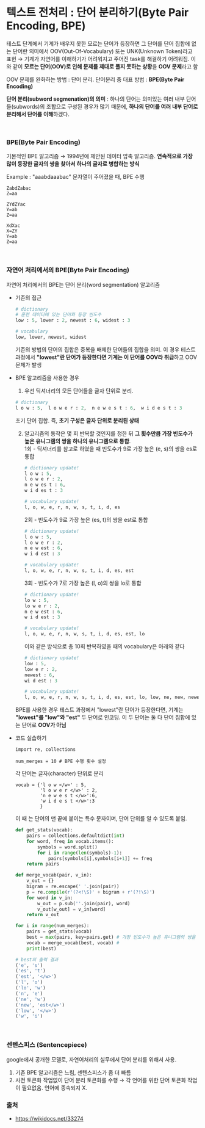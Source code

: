 # 텍스트 전처리 : 단어 분리하기(Byte Pair Encoding, BPE)

테스트 단계에서 기계가 배우지 못한 모르는 단어가 등장하면 그 단어를 단어 집합에 없는 단어란 의미에서 OOV(Out-Of-Vocabulary) 또는 UNK(Unknown Token)라고 표현 → 기계가 자연어를 이해하기가 어려워지고 주어진 task를 해결하기 어려워짐. 이와 같이 **모르는 단어(OOV)로 인해 문제를 제대로 풀지 못하는 상황**을 **OOV 문제**라고 함

OOV 문제를 완화하는 방법 : 단어 분리. 단어분리 중 대표 방법 : **BPE(Byte Pair Encoding)**

**단어 분리(subword segmenation)의 의미** :  하나의 단어는 의미있는 여러 내부 단어들(subwords)의 조합으로 구성된 경우가 많기 때문에, **하나의 단어를 여러 내부 단어로 분리해서 단어를 이해**하겠다.

<br>

### BPE(Byte Pair Encoding)

기본적인 BPE 알고리즘 → 1994년에 제안된 데이터 압축 알고리즘. **연속적으로 가장 많이 등장한 글자의 쌍을 찾아서 하나의 글자로 병합하는 방식**

Example : "aaabdaaabac" 문자열이 주어졌을 때, BPE 수행

```
ZabdZabac
Z=aa
```

```
ZYdZYac
Y=ab
Z=aa
```

```
XdXac
X=ZY
Y=ab
Z=aa
```

<br>

### 자연어 처리에서의 **BPE(Byte Pair Encoding)**

자연어 처리에서의 BPE는 단어 분리(word segmentation) 알고리즘

- 기존의 접근

  ```python
  # dictionary
  # 훈련 데이터에 있는 단어와 등장 빈도수
  low : 5, lower : 2, newest : 6, widest : 3
  ```

  ```python
  # vocabulary
  low, lower, newest, widest
  ```

  기존의 방법의 단어의 집합은 중복을 배제한 단어들의 집합을 의미. 이 경우 테스트 과정에서 **"lowest"란 단어가 등장한다면 기계는 이 단어를 OOV라 취급**하고 OOV 문제가 발생

- BPE 알고리즘을 사용한 경우

  1. 우선 딕셔너리의 모든 단어들을 글자 단위로 분리. 

  ```python
  # dictionary
  l o w : 5,  l o w e r : 2,  n e w e s t : 6,  w i d e s t : 3
  ```

  초기 단어 집합. 즉, **초기 구성은 글자 단위로 분리된 상태**

  

  2. 알고리즘의 동작은 몇 회 반복할 것인지를 정한 뒤 **그 횟수만큼 가장 빈도수가 높은 유니그램의 쌍을 하나의 유니그램으로 통합**.  
     1회 - 딕셔너리를 참고로 하였을 때 빈도수가 9로 가장 높은 (e, s)의 쌍을 es로 통합

     ```python
     # dictionary update!
     l o w : 5,
     l o w e r : 2,
     n e w es t : 6,
     w i d es t : 3
     ```

     ```python
     # vocabulary update!
     l, o, w, e, r, n, w, s, t, i, d, es
     ```

     2회 - 빈도수가 9로 가장 높은 (es, t)의 쌍을 est로 통합

     ```python
     # dictionary update!
     l o w : 5,
     l o w e r : 2,
     n e w est : 6,
     w i d est : 3
     ```

     ```python
     # vocabulary update!
     l, o, w, e, r, n, w, s, t, i, d, es, est
     ```

     3회 - 빈도수가 7로 가장 높은 (l, o)의 쌍을 lo로 통합

     ```python
     # dictionary update!
     lo w : 5,
     lo w e r : 2,
     n e w est : 6,
     w i d est : 3
     ```

     ```python
     # vocabulary update!
     l, o, w, e, r, n, w, s, t, i, d, es, est, lo
     ```

     이와 같은 방식으로 총 10회 반복하였을 때의 vocabulary은 아래와 같다

     ```python
     # dictionary update!
     low : 5,
     low e r : 2,
     newest : 6,
     wi d est : 3
     ```

     ```python
     # vocabulary update!
     l, o, w, e, r, n, w, s, t, i, d, es, est, lo, low, ne, new, newest, wi, wid, widest
     ```

  BPE를 사용한 경우 테스트 과정에서  "lowest"란 단어가 등장한다면, 기계는 **"lowest"를 "low"와 "est"** 두 단어로 인코딩. 이 두 단어는 둘 다 단어 집합에 있는 단어로 **OOV가 아님** 

- 코드 실습하기

  ```
  import re, collections
  ```

  ```
  num_merges = 10 # BPE 수행 횟수 설정
  ```

   각 단어는 글자(character) 단위로 분리

  ```
  vocab = {'l o w </w>' : 5,
           'l o w e r </w>' : 2,
           'n e w e s t </w>':6,
           'w i d e s t </w>':3
           }
  ```

  이 때 </w>는 단어의 맨 끝에 붙이는 특수 문자이며, 단어 단위를 알 수 있도록 붙임.

  ```python
  def get_stats(vocab):
      pairs = collections.defaultdict(int)
      for word, freq in vocab.items():
          symbols = word.split()
          for i in range(len(symbols)-1):
              pairs[symbols[i],symbols[i+1]] += freq
      return pairs
  
  def merge_vocab(pair, v_in):
      v_out = {}
      bigram = re.escape(' '.join(pair))
      p = re.compile(r'(?<!\S)' + bigram + r'(?!\S)')
      for word in v_in:
          w_out = p.sub(''.join(pair), word)
          v_out[w_out] = v_in[word]
      return v_out
  
  for i in range(num_merges):
      pairs = get_stats(vocab)
      best = max(pairs, key=pairs.get) # 가장 빈도수가 높은 유니그램의 쌍을 반환
      vocab = merge_vocab(best, vocab) # 
      print(best)
  ```

  ```python
  # best의 출력 결과
  ('e', 's')
  ('es', 't')
  ('est', '</w>')
  ('l', 'o')
  ('lo', 'w')
  ('n', 'e')
  ('ne', 'w')
  ('new', 'est</w>')
  ('low', '</w>')
  ('w', 'i')
  ```

<br>

### 센텐스피스 **(Sentencepiece)**

google에서 공개한 모델로, 자연어처리의 실무에서 단어 분리를 위해서 사용.

1. 기존 BPE 알고리즘은 느림, 센텐스피스가 좀 더 빠름
2. 사전 토큰화 작업없이 단어 분리 토큰화를 수행 → 각 언어를 위한 단어 토큰화 작업이 필요없음. 언어에 종속되지 X.

### 출처 
- https://wikidocs.net/33274
